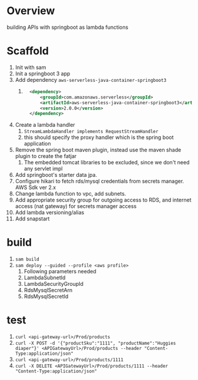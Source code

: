 # Overview
building APIs with springboot as lambda functions

# Scaffold
1. Init with sam
2. Init a springboot 3 app
3. Add dependency `aws-serverless-java-container-springboot3`
   1. ```xml
        <dependency>
            <groupId>com.amazonaws.serverless</groupId>
            <artifactId>aws-serverless-java-container-springboot3</artifactId>
            <version>2.0.0</version>
        </dependency>
      ```
4. Create a lambda handler
   1. `StreamLambdaHandler implements RequestStreamHandler`
   2. this should specify the proxy handler which is the spring boot application
5. Remove the spring boot maven plugin, instead use the maven shade plugin to create the fatjar
   1. The embedded tomcat libraries to be excluded, since we don't need any servlet impl
6. Add springboot's starter data jpa.
7. Configure hikari to fetch rds/mysql credentials from secrets manager. AWS Sdk ver 2.x
8. Change lambda function to vpc, add subnets.
9. Add appropriate security group for outgoing access to RDS, and internet access (nat gateway) for secrets manager access
10. Add lambda versioning/alias
11. Add snapstart

# build
1. `sam build`
2. `sam deploy --guided --profile <aws profile>`
   1. Following parameters needed
   2. LambdaSubnetId
   3. LambdaSecurityGroupId
   4. RdsMysqlSecretArn
   5. RdsMysqlSecretId

# test
1. `curl <api-gateway-url>/Prod/products`
2. `curl -X POST -d '{"productSku":"1111", "productName":"Huggies diaper"}' <APIGatewayUrl>/Prod/products --header "Content-Type:application/json"`
3. `curl <api-gateway-url>/Prod/products/1111`
4. `curl -X DELETE <APIGatewayUrl>/Prod/products/1111 --header "Content-Type:application/json"`